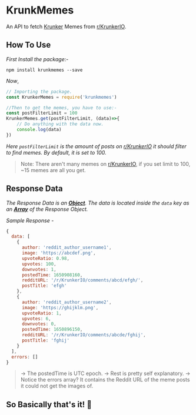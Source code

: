 ﻿# KrunkMemes

An API to fetch [Krunker](https://krunker.io/) Memes from [r/KrunkerIO](https://www.reddit.com/r/KrunkerIO).

## How To Use
*First Install the package*:-
```batch
npm install krunkmemes --save
```
_Now_,
```js
// Importing the package.
const KrunkerMemes = require('krunkmemes')

//Then to get the memes, you have to use:-
const postFilterLimit = 100
KrunkerMemes.get(postFilterLimit, (data)=>{
    // Do anything with the data now.
    console.log(data)
})
```
_Here `postFilterLimit` is the amount of posts on [r/KrunkerIO](https://www.reddit.com/r/KrunkerIO) it should filter to find memes. By default, it is set to 100._

> Note: There aren't many memes on [r/KrunkerIO](https://www.reddit.com/r/KrunkerIO), if you set limit to 100, ~15 memes are all you get.
## Response Data
*The Response Data is an [**Object**](https://developer.mozilla.org/en-US/docs/Web/JavaScript/Reference/Global_Objects/Object). The data is located inside the `data` key as an [**Array**](https://developer.mozilla.org/en-US/docs/Web/JavaScript/Reference/Global_Objects/Array) of the Response Object.*

_Sample Response -_
```js
{
  data: [
    {
      author: 'reddit_author_username1',
      image: 'https://abcdef.png',
      upvoteRatio: 0.98,
      upvotes: 100,
      downvotes: 1,
      postedTime: 1650908160,
      redditURL: '/r/KrunkerIO/comments/abcd/efgh/',
      postTitle: 'efgh'
    },
    {
      author: 'reddit_author_username2',
      image: 'https://ghijklm.png',
      upvoteRatio: 1,
      upvotes: 6,
      downvotes: 0,
      postedTime: 1650896150,
      redditURL: '/r/KrunkerIO/comments/abcde/fghij',
      postTitle: 'fghij'
    }
  ],
  errors: []
}
```
> -> The postedTime is UTC epoch.
> -> Rest is pretty self explanatory.
> -> Notice the errors array? It contains the Reddit URL of the meme posts it could not get the images of.


## So Basically that's it! 💖


